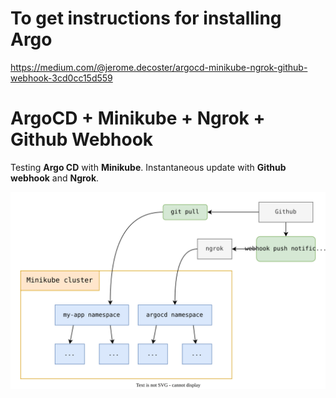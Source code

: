 # To get instructions for installing Argo

https://medium.com/@jerome.decoster/argocd-minikube-ngrok-github-webhook-3cd0cc15d559

# ArgoCD + Minikube + Ngrok + Github Webhook

Testing **Argo CD** with **Minikube**. Instantaneous update with **Github webhook** and **Ngrok**.

![architecture.svg](architecture.svg)
